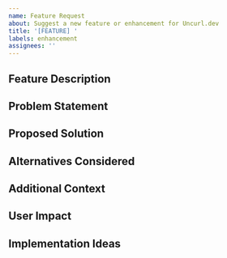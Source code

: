 ```yaml
---
name: Feature Request
about: Suggest a new feature or enhancement for Uncurl.dev
title: '[FEATURE] '
labels: enhancement
assignees: ''
---
```


## Feature Description
<!-- A clear and concise description of the feature you're requesting -->

## Problem Statement
<!-- Describe the problem this feature would solve -->

## Proposed Solution
<!-- Describe how you envision this feature working -->

## Alternatives Considered
<!-- Describe any alternative solutions or features you've considered -->

## Additional Context
<!-- Add any other context, mockups, or screenshots about the feature request here -->

## User Impact
<!-- Describe how this feature would benefit users of Uncurl.dev -->

## Implementation Ideas
<!-- If you have any ideas on how this could be implemented, share them here --> 